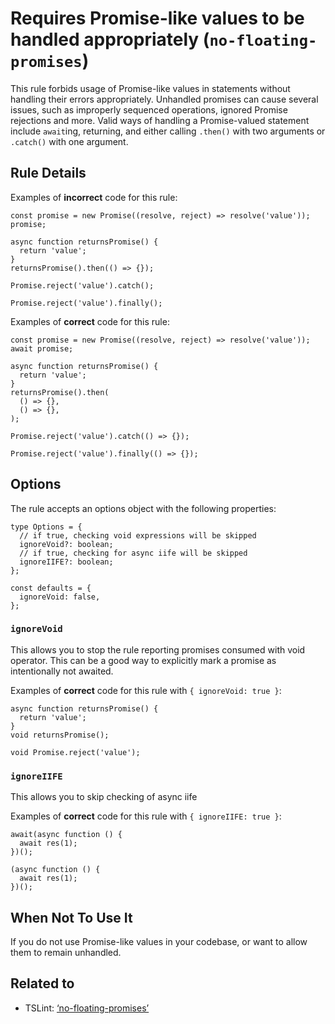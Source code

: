 Requires Promise-like values to be handled appropriately (`no-floating-promises`)
=================================================================================

This rule forbids usage of Promise-like values in statements without handling their errors appropriately. Unhandled promises can cause several issues, such as improperly sequenced operations, ignored Promise rejections and more. Valid ways of handling a Promise-valued statement include `await`ing, returning, and either calling `.then()` with two arguments or `.catch()` with one argument.

Rule Details
------------

Examples of **incorrect** code for this rule:

    const promise = new Promise((resolve, reject) => resolve('value'));
    promise;

    async function returnsPromise() {
      return 'value';
    }
    returnsPromise().then(() => {});

    Promise.reject('value').catch();

    Promise.reject('value').finally();

Examples of **correct** code for this rule:

    const promise = new Promise((resolve, reject) => resolve('value'));
    await promise;

    async function returnsPromise() {
      return 'value';
    }
    returnsPromise().then(
      () => {},
      () => {},
    );

    Promise.reject('value').catch(() => {});

    Promise.reject('value').finally(() => {});

Options
-------

The rule accepts an options object with the following properties:

    type Options = {
      // if true, checking void expressions will be skipped
      ignoreVoid?: boolean;
      // if true, checking for async iife will be skipped
      ignoreIIFE?: boolean;
    };

    const defaults = {
      ignoreVoid: false,
    };

### `ignoreVoid`

This allows you to stop the rule reporting promises consumed with void operator. This can be a good way to explicitly mark a promise as intentionally not awaited.

Examples of **correct** code for this rule with `{ ignoreVoid: true }`:

    async function returnsPromise() {
      return 'value';
    }
    void returnsPromise();

    void Promise.reject('value');

### `ignoreIIFE`

This allows you to skip checking of async iife

Examples of **correct** code for this rule with `{ ignoreIIFE: true }`:

    await(async function () {
      await res(1);
    })();

    (async function () {
      await res(1);
    })();

When Not To Use It
------------------

If you do not use Promise-like values in your codebase, or want to allow them to remain unhandled.

Related to
----------

-   TSLint: [‘no-floating-promises’](https://palantir.github.io/tslint/rules/no-floating-promises/)
